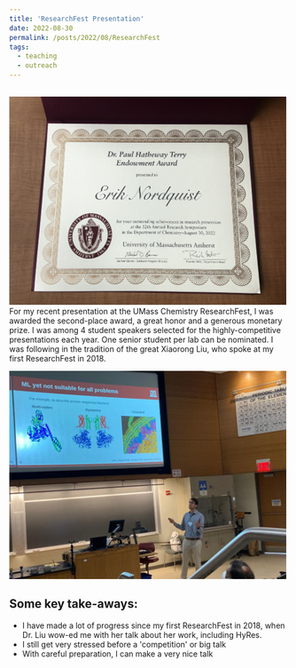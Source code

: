 ```yaml
---
title: 'ResearchFest Presentation'
date: 2022-08-30
permalink: /posts/2022/08/ResearchFest
tags:
  - teaching
  - outreach
---
```


<br/><img src="/images/rf2022/award.jpg" width="500"/><br>
For my recent presentation at the UMass Chemistry ResearchFest, I was awarded the second-place award, a great honor and a generous monetary prize. I was among 4 student speakers selected for the highly-competitive presentations each year. One senior student per lab can be nominated. I was following in the tradition of the great Xiaorong Liu, who spoke at my first ResearchFest in 2018. 


<img src="/images/rf2022/erik4.jpg"        width="500">
<!--<img src="/images/rf2022/erikjianhan2.jpg" width="500" style="float:right"/><br>-->

Some key take-aways:
------
* I have made a lot of progress since my first ResearchFest in 2018, when Dr. Liu wow-ed me with her talk about her work, including HyRes.
* I still get very stressed before a 'competition' or big talk
* With careful preparation, I can make a very nice talk
